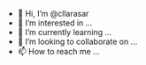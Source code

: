 - 👋 Hi, I’m @cllarasar
- 👀 I’m interested in ...
- 🌱 I’m currently learning ...
- 💞️ I’m looking to collaborate on ...
- 📫 How to reach me ...

<!---
cllarasar/cllarasar is a ✨ special ✨ repository because its `README.md` (this file) appears on your GitHub profile.
You can click the Preview link to take a look at your changes.
--->
